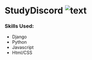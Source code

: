 # StudyDiscord ![text]('https://cdn.jsdelivr.net/gh/Readme-Workflows/Readme-Icons@main/icons/gifs/wave.gif')

### Skills Used:
* Django
* Python
* Javascript
* Html/CSS
